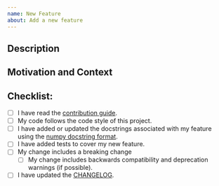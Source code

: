 ```yaml
---
name: New Feature
about: Add a new feature
---
```

<!--- Provide a general summary of your changes in the Title above -->

## Description
<!--- Describe your changes in detail -->

## Motivation and Context
<!--- Why is this change required? What problem does it solve? -->
<!--- If it fixes an open issue, please link to the issue here. If this PR closes an issue, put the word 'closes' before the issue link to auto-close the issue when the PR is merged. -->

## Checklist:
<!--- You may remove the checklists that don't apply to your change type(s) or just leave them empty -->
<!--- Go over all the following points, and replace the space with an `x` in all the boxes that apply. -->
<!--- If you're unsure about any of these, don't hesitate to ask. We're here to help! -->
- [ ] I have read the [contribution guide](https://github.com/RadioAstronomySoftwareGroup/pyradiosky/blob/main/.github/CONTRIBUTING.md).
- [ ] My code follows the code style of this project.
- [ ] I have added or updated the docstrings associated with my feature using the [numpy docstring format](https://numpydoc.readthedocs.io/en/latest/format.html).
- [ ] I have added tests to cover my new feature.
- [ ] My change includes a breaking change
  - [ ] My change includes backwards compatibility and deprecation warnings (if possible).
- [ ] I have updated the [CHANGELOG](https://github.com/RadioAstronomySoftwareGroup/pyradiosky/blob/main/CHANGELOG.md).
